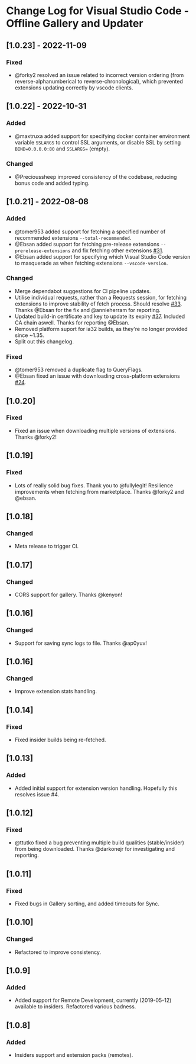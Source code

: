 
# Change Log for Visual Studio Code - Offline Gallery and Updater

## [1.0.23] - 2022-11-09

### Fixed
 - @forky2 resolved an issue related to incorrect version ordering (from reverse-alphanumberical to reverse-chronological), which prevented extensions updating correctly by vscode clients.


## [1.0.22] - 2022-10-31

### Added
 - @maxtruxa added support for specifying docker container environment variable `SSLARGS` to control SSL arguments, or disable SSL by setting `BIND=0.0.0.0:80` and `SSLARGS=` (empty).

### Changed
 - @Precioussheep improved consistency of the codebase, reducing bonus code and added typing.


## [1.0.21] - 2022-08-08

### Added
 - @tomer953 added support for fetching a specified number of recommended extensions `--total-recommended`.
 - @Ebsan added support for fetching pre-release extensions `--prerelease-extensions` and fix fetching other extensions [#31](https://github.com/LOLINTERNETZ/vscodeoffline/issues/31). 
 - @Ebsan added support for specifying which Visual Studio Code version to masquerade as when fetching extensions `--vscode-version`.

### Changed
 - Merge dependabot suggestions for CI pipeline updates.
 - Utilise individual requests, rather than a Requests session, for fetching extensions to improve stability of fetch process. Should resolve [#33](https://github.com/LOLINTERNETZ/vscodeoffline/issues/33). Thanks @Ebsan for the fix and @annieherram for reporting. 
 - Updated build-in certificate and key to update its expiry [#37](https://github.com/LOLINTERNETZ/vscodeoffline/issues/37). Included CA chain aswell. Thanks for reporting @Ebsan.
 - Removed platform suport for ia32 builds, as they're no longer provided since ~1.35.
 - Split out this changelog.

### Fixed
 - @tomer953 removed a duplicate flag to QueryFlags.
 - @Ebsan fixed an issue with downloading cross-platform extensions [#24](https://github.com/LOLINTERNETZ/vscodeoffline/issues/24).


## [1.0.20]
### Fixed
 - Fixed an issue when downloading multiple versions of extensions. Thanks @forky2!
 
## [1.0.19]

### Fixed
 - Lots of really solid bug fixes. Thank you to @fullylegit! Resilience improvements when fetching from marketplace. Thanks @forky2 and @ebsan.


## [1.0.18]
   
### Changed
 - Meta release to trigger CI. 


## [1.0.17]
   
### Changed
 - CORS support for gallery. Thanks @kenyon!
  
## [1.0.16]

### Changed
 - Support for saving sync logs to file. Thanks @ap0yuv!


## [1.0.16]

### Changed
 - Improve extension stats handling.

  
## [1.0.14]

### Fixed
 - Fixed insider builds being re-fetched. 

  
## [1.0.13]
 
### Added
 - Added initial support for extension version handling. Hopefully this resolves issue #4.


## [1.0.12]
 
### Fixed 
 - @ttutko fixed a bug preventing multiple build qualities (stable/insider) from being downloaded. Thanks @darkonejr for investigating and reporting.

  
## [1.0.11]

### Fixed
 - Fixed bugs in Gallery sorting, and added timeouts for Sync.
 
  
## [1.0.10]

### Changed
 - Refactored to improve consistency.


## [1.0.9]
 
### Added
 - Added support for Remote Development, currently (2019-05-12) available to insiders. Refactored various badness.


## [1.0.8]
 
### Added
 - Insiders support and extension packs (remotes).
